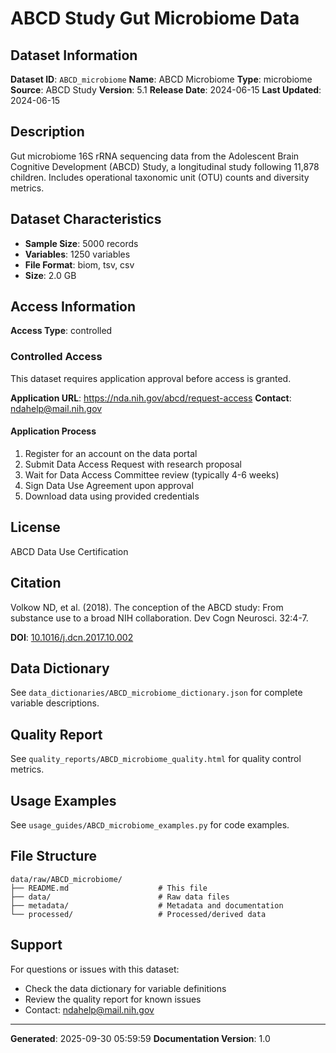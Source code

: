 # ABCD Study Gut Microbiome Data

## Dataset Information

**Dataset ID**: `ABCD_microbiome`
**Name**: ABCD Microbiome
**Type**: microbiome
**Source**: ABCD Study
**Version**: 5.1
**Release Date**: 2024-06-15
**Last Updated**: 2024-06-15

## Description

Gut microbiome 16S rRNA sequencing data from the Adolescent Brain Cognitive Development (ABCD) Study, a longitudinal study following 11,878 children. Includes operational taxonomic unit (OTU) counts and diversity metrics.

## Dataset Characteristics

- **Sample Size**: 5000 records
- **Variables**: 1250 variables
- **File Format**: biom, tsv, csv
- **Size**: 2.0 GB

## Access Information

**Access Type**: controlled

### Controlled Access

This dataset requires application approval before access is granted.

**Application URL**: https://nda.nih.gov/abcd/request-access
**Contact**: ndahelp@mail.nih.gov

#### Application Process

1. Register for an account on the data portal
2. Submit Data Access Request with research proposal
3. Wait for Data Access Committee review (typically 4-6 weeks)
4. Sign Data Use Agreement upon approval
5. Download data using provided credentials

## License

ABCD Data Use Certification

## Citation

Volkow ND, et al. (2018). The conception of the ABCD study: From substance use to a broad NIH collaboration. Dev Cogn Neurosci. 32:4-7.

**DOI**: [10.1016/j.dcn.2017.10.002](https://doi.org/10.1016/j.dcn.2017.10.002)

## Data Dictionary

See `data_dictionaries/ABCD_microbiome_dictionary.json` for complete variable descriptions.

## Quality Report

See `quality_reports/ABCD_microbiome_quality.html` for quality control metrics.

## Usage Examples

See `usage_guides/ABCD_microbiome_examples.py` for code examples.

## File Structure

```
data/raw/ABCD_microbiome/
├── README.md                    # This file
├── data/                        # Raw data files
├── metadata/                    # Metadata and documentation
└── processed/                   # Processed/derived data
```

## Support

For questions or issues with this dataset:
- Check the data dictionary for variable definitions
- Review the quality report for known issues
- Contact: ndahelp@mail.nih.gov

---

**Generated**: 2025-09-30 05:59:59
**Documentation Version**: 1.0
